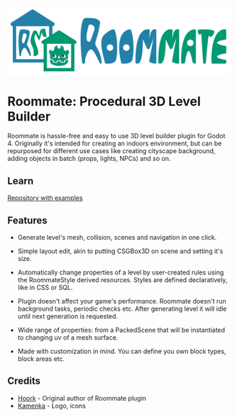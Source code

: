 ![Roommate Plugin Logo](./images/roommate_logo_full.png)

# Roommate: Procedural 3D Level Builder

Roommate is hassle-free and easy to use 3D level builder plugin for Godot 4. Originally it's intended for creating an indoors environment, but can be repurposed for different use cases like creating cityscape background, adding objects in batch (props, lights, NPCs) and so on.

## Learn

[Repository with examples](https://github.com/Hoork/roommate_examples/)

## Features

- Generate level's mesh, collision, scenes and navigation in one click.

- Simple layout edit, akin to putting CSGBox3D on scene and setting it's size.

- Automatically change properties of a level by user-created rules using the RoommateStyle derived resources. Styles are defined declaratively, like in CSS or SQL.

- Plugin doesn't affect your game's performance. Roommate doesn't run background tasks, periodic checks etc. After generating level it will idle until next generation is requested.

- Wide range of properties: from a PackedScene that will be instantiated to changing uv of a mesh surface.

- Made with customization in mind. You can define you own block types, block areas etc.

## Credits

- [Hoork](https://github.com/Hoork) - Original author of Roommate plugin
- [Kamenka](https://vk.com/club174676862) - Logo, icons
